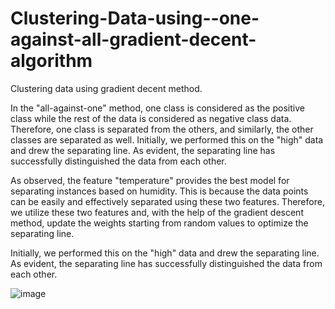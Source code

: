 # Clustering-Data-using--one-against-all-gradient-decent-algorithm
Clustering data using gradient decent method.

In the "all-against-one" method, one class is considered as the positive class while the rest of the data is considered as negative class data. Therefore, one class is separated from the others, and similarly, the other classes are separated as well. Initially, we performed this on the "high" data and drew the separating line. As evident, the separating line has successfully distinguished the data from each other.

As observed, the feature "temperature" provides the best model for separating instances based on humidity. This is because the data points can be easily and effectively separated using these two features. Therefore, we utilize these two features and, with the help of the gradient descent method, update the weights starting from random values to optimize the separating line.

Initially, we performed this on the "high" data and drew the separating line. As evident, the separating line has successfully distinguished the data from each other.

![image](https://github.com/romidi80/Clustering-Data-using--one-against-all-gradient-decent-algorithm/assets/89667194/35bb6d3a-f541-4c71-bd28-c025cee9f90d)

